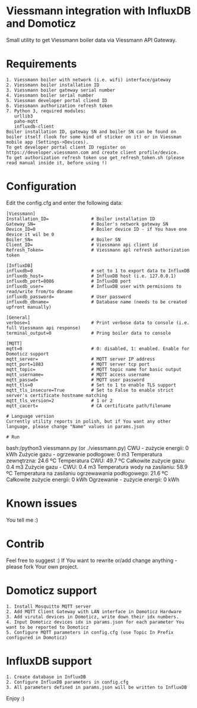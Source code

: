 # Viessmann integration with InfluxDB and Domoticz
Small utility to get Viessmann boiler data via Viessmann API Gateway.

# Requirements
```
1. Viessmann boiler with network (i.e. wifi) interface/gateway
2. Viessmann boiler installation ID
3. Viessmann boiler gateway serial number
4. Viessmann boiler serial number
5. Viessman developer portal cliend ID
6. Viessmann authorization refresh token
7. Python 3, required modules:
   urllib3
   paho-mqtt
   influxdb-client
Boiler installation ID, gateway SN and boiler SN can be found on boiler itself (look for some kind of sticker on it) or in Viessman mobile app (Settings->Devices).
To get developer portal client ID register on https://developer.viessmann.com and create client profile/device.
To get authorization refresh token use get_refresh_token.sh (please read manual inside it, before using !)
```
# Configuration
Edit the config.cfg and enter the following data:
```
[Viessmann]
Installation_ID=                # Boiler installation ID
Gateway_SN=                     # Boiler's network gateway SN
Device_ID=0                     # Boiler device ID - if You have one device it wil be 0
Boiler_SN=                      # Boiler SN
Client_ID=                      # Viessmann api client id
Refresh_Token=                  # Viessmann apl refresh authorization token

[InfluxDB]
influxdb=0                      # set to 1 to export data to InfluxDB
influxdb_host=                  # InfluxDB host (i.e. 127.0.0.1)
influxdb_port=8086              # InfluxDB port
influxdb_user=                  # InfluxDB user with permisions to read/write from/to dbname
influxdb_password=              # User password
influxdb_dbname=                # Database name (needs to be created upfront manually)

[General]
verbose=1                       # Print verbose data to console (i.e. full Viessmann api response)
terminal_output=0               # Pring boiler data to console

[MQTT]
mqtt=0                          # 0: disabled, 1: enabled. Enable for Domoticz support
mqtt_server=                    # MQTT server IP address
mqtt_port=1883                  # MQTT server tcp port
mqtt_topic=                     # MQTT topic name for basic output
mqtt_username=                  # MQTT access username
mqtt_passwd=                    # MQTT user password
mqtt_tls=0                      # Set to 1 to enable TLS support
mqtt_tls_insecure=True          # Set to False to enable strict server's certificate hostname matching
mqtt_tls_version=2              # 1 or 2
mqtt_cacert=                    # CA certificate path/filename

# Language version
Currently utility reports in polish, but if You want any other language, please change "Name" values in params.json

# Run
```
bash:/python3 viessmann.py (or ./viessmann.py)
CWU - zużycie energii: 0 kWh
Zużycie gazu - ogrzewanie podłogowe: 0 m3
Temperatura zewnętrzna: 24.6 ºC
Temperatura CWU: 49.7 ºC
Całkowite zużycie gazu: 0.4 m3
Zużycie gazu - CWU: 0.4 m3
Temperatura wody na zasilaniu: 58.9 ºC
Temperatura na zasilaniu ogrzewawania podłogowego: 21.6 ºC
Całkowite zużycie energii: 0 kWh
Ogrzewanie - zużycie energii: 0 kWh

# Known issues
You tell me :)

# Contrib
Feel free to suggest :) If You want to rewrite or/add change anything - please fork Your own project.

# Domoticz support
```
1. Install Mosquitto MQTT server
2. Add MQTT Client Gateway with LAN interface in Domoticz Hardware
3. Add virutal devices in Domoticz, write down their idx numbers.
4. Input Domoticz devices idx in params.json for each parameter You want to be reported to Domoticz
5. Configure MQTT parameters in config.cfg (use Topic In Prefix configured in Domoticz)
```

# InfluxDB support
```
1. Create database in InfluxDB
2. Configure InfluxDB parameters in config.cfg
3. All parameters defined in params.json will be written to InfluxDB
```
Enjoy :)

